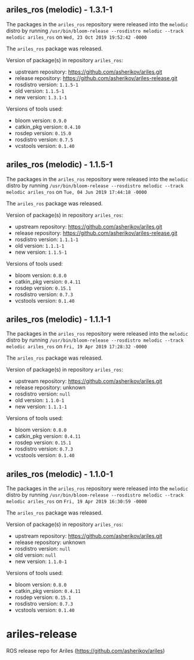 ## ariles_ros (melodic) - 1.3.1-1

The packages in the `ariles_ros` repository were released into the `melodic` distro by running `/usr/bin/bloom-release --rosdistro melodic --track melodic ariles_ros` on `Wed, 23 Oct 2019 19:52:42 -0000`

The `ariles_ros` package was released.

Version of package(s) in repository `ariles_ros`:

- upstream repository: https://github.com/asherikov/ariles.git
- release repository: https://github.com/asherikov/ariles-release.git
- rosdistro version: `1.1.5-1`
- old version: `1.1.5-1`
- new version: `1.3.1-1`

Versions of tools used:

- bloom version: `0.9.0`
- catkin_pkg version: `0.4.10`
- rosdep version: `0.15.0`
- rosdistro version: `0.7.5`
- vcstools version: `0.1.40`


## ariles_ros (melodic) - 1.1.5-1

The packages in the `ariles_ros` repository were released into the `melodic` distro by running `/usr/bin/bloom-release --rosdistro melodic --track melodic ariles_ros` on `Tue, 04 Jun 2019 17:44:18 -0000`

The `ariles_ros` package was released.

Version of package(s) in repository `ariles_ros`:

- upstream repository: https://github.com/asherikov/ariles.git
- release repository: https://github.com/asherikov/ariles-release.git
- rosdistro version: `1.1.1-1`
- old version: `1.1.1-1`
- new version: `1.1.5-1`

Versions of tools used:

- bloom version: `0.8.0`
- catkin_pkg version: `0.4.11`
- rosdep version: `0.15.1`
- rosdistro version: `0.7.3`
- vcstools version: `0.1.40`


## ariles_ros (melodic) - 1.1.1-1

The packages in the `ariles_ros` repository were released into the `melodic` distro by running `/usr/bin/bloom-release --rosdistro melodic --track melodic ariles_ros` on `Fri, 19 Apr 2019 17:28:32 -0000`

The `ariles_ros` package was released.

Version of package(s) in repository `ariles_ros`:

- upstream repository: https://github.com/asherikov/ariles.git
- release repository: unknown
- rosdistro version: `null`
- old version: `1.1.0-1`
- new version: `1.1.1-1`

Versions of tools used:

- bloom version: `0.8.0`
- catkin_pkg version: `0.4.11`
- rosdep version: `0.15.1`
- rosdistro version: `0.7.3`
- vcstools version: `0.1.40`


## ariles_ros (melodic) - 1.1.0-1

The packages in the `ariles_ros` repository were released into the `melodic` distro by running `/usr/bin/bloom-release --rosdistro melodic --track melodic ariles_ros` on `Fri, 19 Apr 2019 16:30:59 -0000`

The `ariles_ros` package was released.

Version of package(s) in repository `ariles_ros`:

- upstream repository: https://github.com/asherikov/ariles.git
- release repository: unknown
- rosdistro version: `null`
- old version: `null`
- new version: `1.1.0-1`

Versions of tools used:

- bloom version: `0.8.0`
- catkin_pkg version: `0.4.11`
- rosdep version: `0.15.1`
- rosdistro version: `0.7.3`
- vcstools version: `0.1.40`


# ariles-release
ROS release repo for Ariles (https://github.com/asherikov/ariles)
